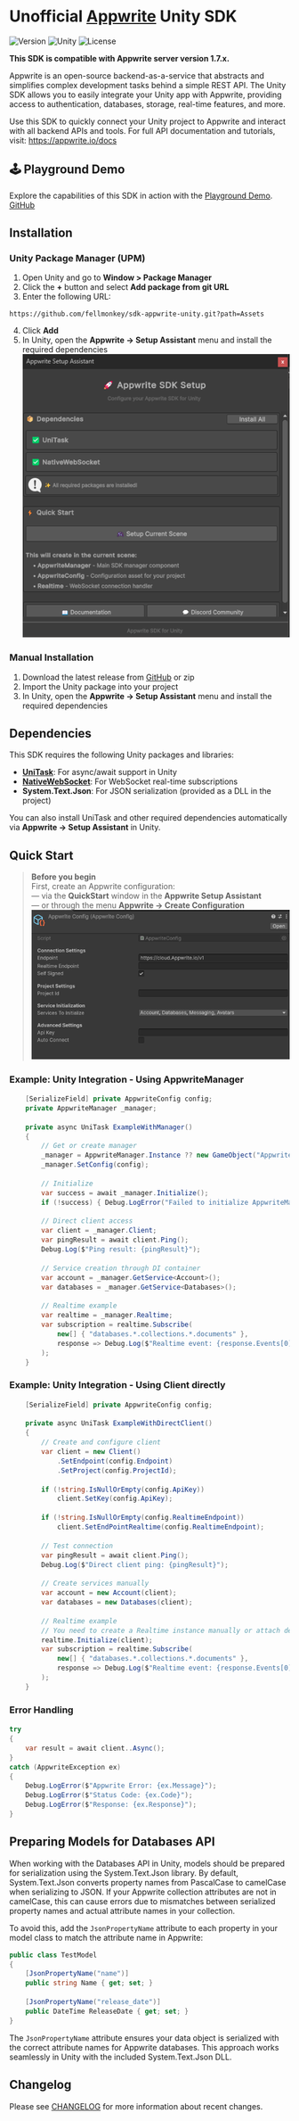 # Unofficial [Appwrite](https://github.com/appwrite/appwrite) Unity SDK

![Version](https://img.shields.io/badge/api%20version-1.7.4-blue.svg?style=flat-square)
![Unity](https://img.shields.io/badge/Unity-2021.3+-blue.svg)
![License](https://img.shields.io/github/license/fellmonkey/sdk-appwrite-unity.svg?style=flat-square)

**This SDK is compatible with Appwrite server version 1.7.x.**

Appwrite is an open-source backend-as-a-service that abstracts and simplifies complex development tasks behind a simple REST API. The Unity SDK allows you to easily integrate your Unity app with Appwrite, providing access to authentication, databases, storage, real-time features, and more.

Use this SDK to quickly connect your Unity project to Appwrite and interact with all backend APIs and tools. For full API documentation and tutorials, visit: https://appwrite.io/docs

## 🕹️ Playground Demo

Explore the capabilities of this SDK in action with the [Playground Demo](https://fellmonkey.github.io/playground-appwrite-unity/). [GitHub](https://github.com/Fellmonkey/playground-appwrite-unity)

## Installation

### Unity Package Manager (UPM)

1. Open Unity and go to **Window > Package Manager**
2. Click the **+** button and select **Add package from git URL**
3. Enter the following URL: 
```
https://github.com/fellmonkey/sdk-appwrite-unity.git?path=Assets
```
4. Click **Add**
5. In Unity, open the **Appwrite → Setup Assistant** menu and install the required dependencies
![](./.media/setup-assistant.png)
### Manual Installation

1. Download the latest release from [GitHub](/releases) or zip
2. Import the Unity package into your project
3. In Unity, open the **Appwrite → Setup Assistant** menu and install the required dependencies

## Dependencies


This SDK requires the following Unity packages and libraries:

- [**UniTask**](https://github.com/Cysharp/UniTask): For async/await support in Unity
- [**NativeWebSocket**](https://github.com/endel/NativeWebSocket): For WebSocket real-time subscriptions
- **System.Text.Json**: For JSON serialization (provided as a DLL in the project)

You can also install UniTask and other required dependencies automatically via **Appwrite → Setup Assistant** in Unity.

## Quick Start
> **Before you begin**  
> First, create an Appwrite configuration:  
> — via the **QuickStart** window in the **Appwrite Setup Assistant**  
> — or through the menu **Appwrite → Create Configuration**
![](./.media/config.png)

### Example: Unity Integration - Using AppwriteManager

```csharp
    [SerializeField] private AppwriteConfig config;
    private AppwriteManager _manager;

    private async UniTask ExampleWithManager()
    {
        // Get or create manager
        _manager = AppwriteManager.Instance ?? new GameObject("AppwriteManager").AddComponent<AppwriteManager>();
        _manager.SetConfig(config);

        // Initialize
        var success = await _manager.Initialize();
        if (!success) { Debug.LogError("Failed to initialize AppwriteManager"); return; }

        // Direct client access
        var client = _manager.Client;
        var pingResult = await client.Ping();
        Debug.Log($"Ping result: {pingResult}");

        // Service creation through DI container
        var account = _manager.GetService<Account>();
        var databases = _manager.GetService<Databases>();
                
        // Realtime example
        var realtime = _manager.Realtime;
        var subscription = realtime.Subscribe(
            new[] { "databases.*.collections.*.documents" },
            response => Debug.Log($"Realtime event: {response.Events[0]}")
        );
    }
```

### Example: Unity Integration - Using Client directly

```csharp
    [SerializeField] private AppwriteConfig config;

    private async UniTask ExampleWithDirectClient()
    {
        // Create and configure client
        var client = new Client()
            .SetEndpoint(config.Endpoint)
            .SetProject(config.ProjectId);
                    
        if (!string.IsNullOrEmpty(config.ApiKey))
            client.SetKey(config.ApiKey);
                    
        if (!string.IsNullOrEmpty(config.RealtimeEndpoint))
            client.SetEndPointRealtime(config.RealtimeEndpoint);
                
        // Test connection
        var pingResult = await client.Ping();
        Debug.Log($"Direct client ping: {pingResult}");
                
        // Create services manually
        var account = new Account(client);
        var databases = new Databases(client);
                
        // Realtime example
        // You need to create a Realtime instance manually or attach dependently
        realtime.Initialize(client);
        var subscription = realtime.Subscribe(
            new[] { "databases.*.collections.*.documents" },
            response => Debug.Log($"Realtime event: {response.Events[0]}")
        );
    }
```
### Error Handling
```csharp
try
{
    var result = await client..Async();
}
catch (AppwriteException ex)
{
    Debug.LogError($"Appwrite Error: {ex.Message}");
    Debug.LogError($"Status Code: {ex.Code}");
    Debug.LogError($"Response: {ex.Response}");
}
```
## Preparing Models for Databases API

When working with the Databases API in Unity, models should be prepared for serialization using the System.Text.Json library. By default, System.Text.Json converts property names from PascalCase to camelCase when serializing to JSON. If your Appwrite collection attributes are not in camelCase, this can cause errors due to mismatches between serialized property names and actual attribute names in your collection.

To avoid this, add the `JsonPropertyName` attribute to each property in your model class to match the attribute name in Appwrite:

```csharp
public class TestModel
{
    [JsonPropertyName("name")]
    public string Name { get; set; }

    [JsonPropertyName("release_date")]
    public DateTime ReleaseDate { get; set; }
}
```

The `JsonPropertyName` attribute ensures your data object is serialized with the correct attribute names for Appwrite databases. This approach works seamlessly in Unity with the included System.Text.Json DLL.

## Changelog

Please see [CHANGELOG](CHANGELOG.md) for more information about recent changes.

